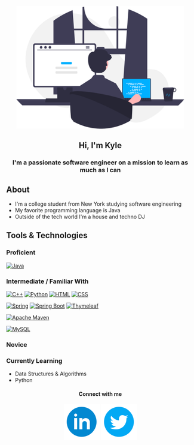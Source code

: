 <div id="header" align="center">
    <img src="images/programmer.svg" width="450px" alt="programmer">
    <h2>Hi, I'm Kyle</h2>
</div>

<h3 align="center">I'm a passionate software engineer on a mission to learn as much as I can</h3>

## About
* I'm a college student from New York studying software engineering
* My favorite programming language is Java
* Outside of the tech world I'm a house and techno DJ

## Tools & Technologies
### Proficient
[![Java](https://img.shields.io/badge/-Java-007396?logo=Java&labelColor=gray&style=for-the-badge)](https://jdk.java.net/17/)

### Intermediate / Familiar With
[![C++](https://img.shields.io/badge/-C++-00599C?logo=Cplusplus&labelColor=gray&style=for-the-badge)](https://cplusplus.com/) [![Python](https://img.shields.io/badge/-Python-3776AB?logo=Python&logoColor=white&labelColor=gray&style=for-the-badge)](http://python.org) [![HTML](https://img.shields.io/badge/-HTML-E34F26?logo=html5&logoColor=white&labelColor=gray&style=for-the-badge)](https://developer.mozilla.org/en-US/docs/Web/HTML) [![CSS](https://img.shields.io/badge/-CSS-1572B6?logo=css3&logoColor=white&labelColor=gray&style=for-the-badge)](https://developer.mozilla.org/en-US/docs/Web/HTML)

[![Spring](https://img.shields.io/badge/-Spring-6DB33F?logo=spring&logoColor=white&labelColor=gray&style=for-the-badge)](https://spring.io) [![Spring Boot](https://img.shields.io/badge/-Spring%20Boot-6DB33F?logo=springboot&logoColor=white&labelColor=gray&style=for-the-badge)](https://spring.io) [![Thymeleaf](https://img.shields.io/badge/-Thymeleaf-005F0F?logo=thymeleaf&logoColor=white&labelColor=gray&style=for-the-badge)](https://www.thymeleaf.org)

[![Apache Maven](https://img.shields.io/badge/-Maven-C71A36?&logo=Apache%20Maven&logoColor=white&labelColor=grey&style=for-the-badge)](https://maven.apache.org/)

[![MySQL](https://img.shields.io/badge/-MySQL-4479A1?&logo=mysql&logoColor=white&labelColor=grey&style=for-the-badge)](https://maven.apache.org/)


### Novice

### Currently Learning
* Data Structures & Algorithms
* Python

<h4 align="center">Connect with me</h4>
<p align="center">
    <a href="https://www.linkedin.com/in/kyleryvn/"><img src="images/logos/linkedin-circle.svg"></a> <img src="images/logos/twitter-circle.svg">
</p>